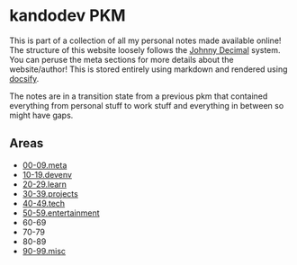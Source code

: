# kandodev PKM

This is part of a collection of all my personal notes made available online! The structure of this website loosely follows the [Johnny Decimal](https://johnnydecimal.com/) system. You can peruse the meta sections for more details about the website/author! This is stored entirely using markdown and rendered using [docsify](https://docsify.js.org/#/). 

The notes are in a transition state from a previous pkm that contained everything from personal stuff to work stuff and everything in between so might have gaps.

## Areas

* [00-09.meta](meta/meta.md)
* [10-19.devenv](devenv/devenv.md)
* [20-29.learn](learn/learn.md)
* [30-39.projects](projects/projects.md)
* [40-49.tech](tech/tech.md)
* [50-59.entertainment](entertainment/entertainment.md)
* 60-69
* 70-79
* 80-89
* [90-99.misc](misc/misc.md)

